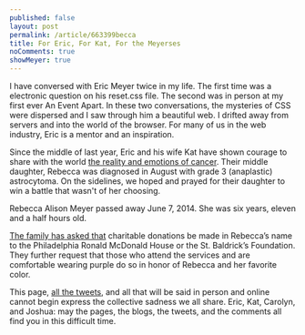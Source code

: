 ```yaml
---
published: false
layout: post
permalink: /article/663399becca
title: For Eric, For Kat, For the Meyerses
noComments: true
showMeyer: true
---
```


I have conversed with Eric Meyer twice in my life. The first time was a electronic question on his reset.css file. The second was in person at my first ever An Event Apart. In these two conversations, the mysteries of CSS were dispersed and I saw through him a beautiful web. I drifted away from servers and into the world of the browser. For many of us in the web industry, Eric is a mentor and an inspiration.

Since the middle of last year, Eric and his wife Kat have shown courage to share with the world [the reality and emotions of cancer](http://meyerweb.com/eric/thoughts/category/personal/cancer). Their middle daughter, Rebecca was diagnosed in August with grade 3 (anaplastic) astrocytoma. On the sidelines, we hoped and prayed for their daughter to win a battle that wasn't of her choosing.

Rebecca Alison Meyer passed away June 7, 2014. She was six years, eleven and a half hours old.

[The family has asked that](http://meyerweb.com/eric/thoughts/2014/06/09/in-memoriam-2/) charitable donations be made in Rebecca’s name to the Philadelphia Ronald McDonald House or the St. Baldrick’s Foundation.  They further request that those who attend the services and are comfortable wearing purple do so in honor of Rebecca and her favorite color.

This page, [all the tweets](https://twitter.com/search?q=%23663399Becca), and all that will be said in person and online cannot begin express the collective sadness we all share. Eric, Kat, Carolyn, and Joshua: may the pages, the blogs, the tweets, and the comments all find you in this difficult time.
